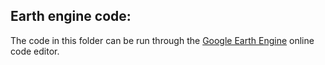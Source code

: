 ## Earth engine code:

The code in this folder can be run through the [Google Earth Engine](https://earthengine.google.com/) online code editor.